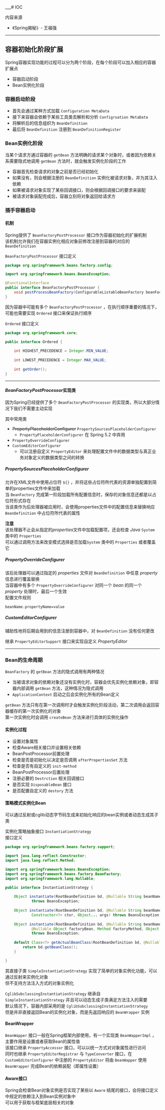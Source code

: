 ___# IOC

内容来源
* 《Spring揭秘》- 王福强

---

## 容器初始化阶段扩展

Spring容器实现功能的过程可以分为两个阶段，在每个阶段可以加入相应的容器扩展点

* 容器启动阶段
* Bean实例化阶段

### 容器启动阶段

* 首先会通过某种方式加载 `Configuration MetaData` 
* 接下来容器会依赖于某些工具类去解析和分析 `Configruation MetaData`
* 将解析后的信息组织为 `BeanDefinition` 
* 最后将 `BeanDefinition` 注册到 `BeanDefinitionRegister`

### Bean实例化阶段

当某个请求方通过容器的 `getBean` 方法明确的请求某个对象时，或者因为依赖关系需要隐式地调用 `getBean` 方法时，就会触发实例化阶段的工作

* 容器首先检查请求的对象之前是否已经初始化
* 如果没有，则会根据注册的 `BeanDefinition` 实例化被请求对象，并为其注入依赖
* 如果被请求对象实现了某些回调接口，则会根据回调接口的要求来装配
* 被请求对象装配完成后，容器立刻将对象返回给请求方

### 插手容器启动

#### 机制

Spring提供了 `BeanFactoryPostProcessor` 接口作为容器初始化的扩展机制  
该机制允许我们在容器实例化相应对象前修改注册到容器的对应的 `BeanDefinition` 

`BeanFactoryPostProcessor` 接口定义

```java
package org.springframework.beans.factory.config;

import org.springframework.beans.BeansException;

@FunctionalInterface
public interface BeanFactoryPostProcessor {
	void postProcessBeanFactory(ConfigurableListableBeanFactory beanFactory) throws BeansException;
}
```

因为容器中可能有多个 `BeanFactoryPostProcessor` ，在执行顺序重要的情况下，可能也需要实现 `Ordered` 接口来保证执行顺序

`Ordered` 接口定义

```java
package org.springframework.core;

public interface Ordered {
    
	int HIGHEST_PRECEDENCE = Integer.MIN_VALUE;
    
	int LOWEST_PRECEDENCE = Integer.MAX_VALUE;
    
	int getOrder();
}
```

---

#### *BeanFactoryPostProcessor*实现类 

因为Spring已经提供了多个 `BeanFactoryPostProcessor` 的实现类，所以大部分情况下我们不需要主动实现

其中常用类
* ~~PropertyPlaceholderConfigurer~~ `PropertySourcesPlaceholderConfigurer`
  * `PropertyPlaceholderConfigurer` 在 Spring 5.2 中弃用
* `PropertyOverrideConfigurer`
* `CustomEditorConfigurer`
  * 可以注册自定义 `PropertyEditor` 来处理配置文件中的数据类型与真正业务对象定义的数据类型之间的转换

##### *PropertySourcesPlaceholderConfigurer*

允许在XML文件中使用占位符 `${}` ，并将这些占位符所代表的资源单独配置到简单的properties文件中来加载  
当 `BeanFactory` 完成第一阶段加载所有配置信息时，保存的对象信息还都是以占位符形式存在  
当该类作为后处理器被应用时，会使用properties文件中的配置信息来替换响应 `BeanDefinition` 中占位符所代表的属性

**注意**  
该处理器不止会从指定的*properties*文件中加载配置项，还会检查 *Java* `System` 类中的 `Properties`  
可以通过调用方法来改变模式选择是否加载`System` 类中的 `Properties` 或者覆盖它  

##### *PropertyOverrideConfigurer* 

该后处理器可以通过指定的 *properties* 文件对 `BeanDefinition` 中任意 *property* 信息进行覆盖替换  
当容器中有多个 `PropertyOverrideConfigurer` 对同一个 *bean* 的同一个 *property* 处理时，最后一个生效  
配置文件规则

```properties
beanName.propertyName=value
```

##### *CustomEditorConfigurer*

辅助性地将后期会用到的信息注册到容器中，对 `BeanDefinition` 没有任何更改

继承 `PropertyEditorSupport` 接口来实现自定义 *PropertyEditor*

---

### Bean的生命周期

`BeanFactory` 的 `getBean` 方法的隐式调用有两种情况
* 当被请求对象的依赖对象还没有实例化时，容器会优先实例化依赖对象，即容器内部调用 `getBean` 方法，这种情况为隐式调用
* `ApplicationContext` 启动之后会实例化所有的Bean定义

`getBean` 方法只有在第一次调用时才会触发实例化阶段活动，第二次调用会返回容器缓存的第一次实例化的对象  
第一次实例化时会调用 `createBean` 方法来进行具体的实例化操作

#### 实例化过程

* 设置对象属性
* 检查Aware相关接口并设置相关依赖
* BeanPostProcessor前置处理
* 检查是否是初始化以决定是否调用 `afterPropertiesSet` 方法
* 检查是否有自定义的 `init-method` 
* BeanPostProcessor后置处理
* 注册必要的 `Destrction` 相关回调接口
* 是否实现 `DisposableBean` 接口
* 是否配置自定义的 `destory` 方法

#### 策略模式实例化Bean

可以通过反射或cglib动态字节码生成来初始化响应的bean实例或者动态生成其子类

实例化策略抽象接口 `InstantiationStrategy`  
接口定义
```java
package org.springframework.beans.factory.support;

import java.lang.reflect.Constructor;
import java.lang.reflect.Method;

import org.springframework.beans.BeansException;
import org.springframework.beans.factory.BeanFactory;
import org.springframework.lang.Nullable;

public interface InstantiationStrategy {
    
	Object instantiate(RootBeanDefinition bd, @Nullable String beanName, BeanFactory owner)
			throws BeansException;
    
	Object instantiate(RootBeanDefinition bd, @Nullable String beanName, BeanFactory owner,
			Constructor<?> ctor, Object... args) throws BeansException;
    
	Object instantiate(RootBeanDefinition bd, @Nullable String beanName, BeanFactory owner,
			@Nullable Object factoryBean, Method factoryMethod, Object... args)
			throws BeansException;
    
	default Class<?> getActualBeanClass(RootBeanDefinition bd, @Nullable String beanName, BeanFactory owner) {
		return bd.getBeanClass();
	}

}
```

其直接子类 `SimpleInstantiationStrategy` 实现了简单的对象实例化功能，可以通过反射来实例化对象  
但不支持方法注入方式的对象实例化

`CglibSubclassingInstantiationStrategy` 继承自 `SimpleInstantiationStrategy` 并且可以动态生成子类满足方法注入的需要  
默认情况下，容器内部采用的是 `CglibSubclassingInstantiationStrategy`  
但是并非直接返回Bean的实例化对象，而是先返回响应的 `BeanWrapper` 实例

#### BeanWrapper

`BeanWapper` 接口一般在Spring框架内部使用，有一个实现类 `BeanWapperImpl` ，主要作用是设置或者获取Bean的属性值  
该接口继承 `PropertyAccessor` 接口，可以以统一方式对对象属性进行访问  
同时也继承 `PropertyEditorRegistrar` 与 `TypeConverter` 接口，在 `CustomEditorConfigurer` 中注册的 `PropertyEditor` 将由 `BeanWapper` 使用  
`BeanWrapper` 完成Bean的依赖装配（即属性设置）


#### Aware接口

Spring会检查Bean对象实例是否实现了某些以 `Aware` 结尾的接口，会将接口定义中规定的依赖注入到Bean实例对象中  
可以用于获取与框架底层相关的对象  




